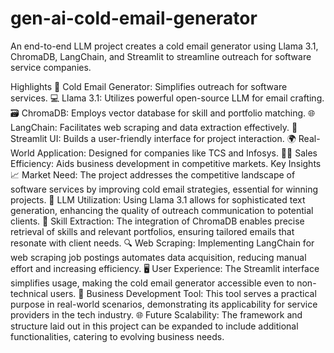 # gen-ai-cold-email-generator

An end-to-end LLM project creates a cold email generator using Llama 3.1, ChromaDB, LangChain, and Streamlit to streamline outreach for software service companies.

Highlights
📧 Cold Email Generator: Simplifies outreach for software services.
💻 Llama 3.1: Utilizes powerful open-source LLM for email crafting.
🗃️ ChromaDB: Employs vector database for skill and portfolio matching.
🌐 LangChain: Facilitates web scraping and data extraction effectively.
🚀 Streamlit UI: Builds a user-friendly interface for project interaction.
🌍 Real-World Application: Designed for companies like TCS and Infosys.
👨‍💼 Sales Efficiency: Aids business development in competitive markets.
Key Insights
📈 Market Need: The project addresses the competitive landscape of software services by improving cold email strategies, essential for winning projects.
🤖 LLM Utilization: Using Llama 3.1 allows for sophisticated text generation, enhancing the quality of outreach communication to potential clients.
🧠 Skill Extraction: The integration of ChromaDB enables precise retrieval of skills and relevant portfolios, ensuring tailored emails that resonate with client needs.
🔍 Web Scraping: Implementing LangChain for web scraping job postings automates data acquisition, reducing manual effort and increasing efficiency.
🖥️ User Experience: The Streamlit interface simplifies usage, making the cold email generator accessible even to non-technical users.
💼 Business Development Tool: This tool serves a practical purpose in real-world scenarios, demonstrating its applicability for service providers in the tech industry.
🌐 Future Scalability: The framework and structure laid out in this project can be expanded to include additional functionalities, catering to evolving business needs.
